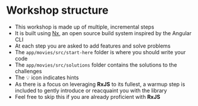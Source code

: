 # Workshop structure

<div class="dense">

- This workshop is made up of multiple, incremental steps
- It is built using [Nx](https://nx.dev), an open source build system inspired by the Angular CLI
- At each step you are asked to add features and solve problems
- The `app/movies/src/start-here` folder is where you should write your code
- The `app/movies/src/solutions` folder contains the solutions to the challenges
- The 💡 icon indicates hints
- As there is a focus on leveraging **RxJS** to its fullest, a warmup step is included to gently introduce or reacquaint you with the library
- Feel free to skip this if you are already proficient with **RxJS**

</div>
